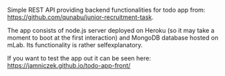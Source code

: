 Simple REST API providing backend functionalities for todo app from:  https://github.com/qunabu/junior-recruitment-task.

The app consists of node.js server deployed on Heroku (so it may take a moment to boot at the first interaction) and MongoDB database hosted on mLab. Its functionality is rather selfexplanatory.

If you want to test the app out it can be seen here: https://jamniczek.github.io/todo-app-front/
